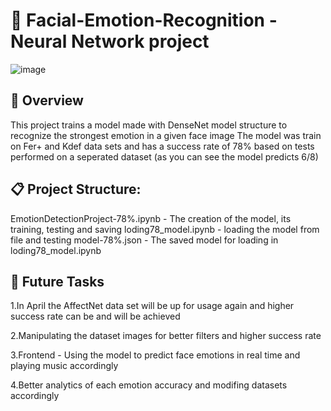 # 🧐 Facial-Emotion-Recognition - Neural Network project
![image](https://user-images.githubusercontent.com/87472603/226422722-ebb42092-9089-4f67-b6b8-560b01e63338.png)

## 🔎 Overview
This project trains a model made with DenseNet model structure to recognize the strongest emotion in a given face image
The model was train on Fer+ and Kdef data sets and has a success rate of 78% based on tests performed on a seperated dataset
(as you can see the model predicts 6/8)

## 📋 Project Structure:
EmotionDetectionProject-78%.ipynb - The creation of the model, its training, testing and saving
loding78_model.ipynb - loading the model from file and testing
model-78%.json - The saved model for loading in loding78_model.ipynb

## :crystal_ball: Future Tasks
1.In April the AffectNet data set will be up for usage again and higher success rate can be and will be achieved

2.Manipulating the dataset images for better filters and higher success rate

3.Frontend - Using the model to predict face emotions in real time and playing music accordingly

4.Better analytics of each emotion accuracy and modifing datasets accordingly
